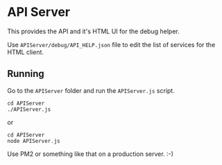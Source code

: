 # API Server
This provides the API and it's HTML UI for the debug helper.

Use `APIServer/debug/API_HELP.json` file to edit the list of services for the HTML client.

 

## Running
Go to the `APIServer` folder and run the `APIServer.js` script. 

    cd APIServer
    ./APIServer.js

or

    cd APIServer
    node APIServer.js



Use PM2 or something like that on a production server. :-)